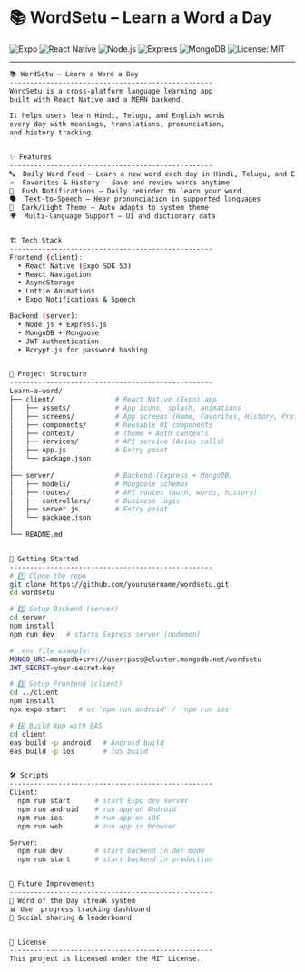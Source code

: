 # 📚 WordSetu – Learn a Word a Day  

![Expo](https://img.shields.io/badge/Expo-SDK%2053-blue?logo=expo&logoColor=white)
![React Native](https://img.shields.io/badge/React%20Native-0.79.5-61DAFB?logo=react&logoColor=white)
![Node.js](https://img.shields.io/badge/Node.js-18.x-green?logo=node.js&logoColor=white)
![Express](https://img.shields.io/badge/Express.js-Backend-black?logo=express&logoColor=white)
![MongoDB](https://img.shields.io/badge/MongoDB-Atlas-success?logo=mongodb&logoColor=white)
![License: MIT](https://img.shields.io/badge/License-MIT-yellow?logo=open-source-initiative)

---

```bash
📚 WordSetu – Learn a Word a Day
--------------------------------------------------
WordSetu is a cross-platform language learning app 
built with React Native and a MERN backend.

It helps users learn Hindi, Telugu, and English words 
every day with meanings, translations, pronunciation, 
and history tracking.


✨ Features
--------------------------------------------------
🔤  Daily Word Feed – Learn a new word each day in Hindi, Telugu, and English
⭐  Favorites & History – Save and review words anytime
🔔  Push Notifications – Daily reminder to learn your word
🗣️  Text-to-Speech – Hear pronunciation in supported languages
🎨  Dark/Light Theme – Auto adapts to system theme
🌍  Multi-language Support – UI and dictionary data


🏗️ Tech Stack
--------------------------------------------------
Frontend (client):
  • React Native (Expo SDK 53)
  • React Navigation
  • AsyncStorage
  • Lottie Animations
  • Expo Notifications & Speech

Backend (server):
  • Node.js + Express.js
  • MongoDB + Mongoose
  • JWT Authentication
  • Bcrypt.js for password hashing


📂 Project Structure
--------------------------------------------------
Learn-a-word/
├── client/               # React Native (Expo) app
│   ├── assets/           # App icons, splash, animations
│   ├── screens/          # App screens (Home, Favorites, History, Profile, About)
│   ├── components/       # Reusable UI components
│   ├── context/          # Theme + Auth contexts
│   ├── services/         # API service (Axios calls)
│   ├── App.js            # Entry point
│   └── package.json
│
├── server/               # Backend (Express + MongoDB)
│   ├── models/           # Mongoose schemas
│   ├── routes/           # API routes (auth, words, history)
│   ├── controllers/      # Business logic
│   ├── server.js         # Entry point
│   └── package.json
│
└── README.md


🚀 Getting Started
--------------------------------------------------
# 1️⃣ Clone the repo
git clone https://github.com/yourusername/wordsetu.git
cd wordsetu

# 2️⃣ Setup Backend (server)
cd server
npm install
npm run dev   # starts Express server (nodemon)

# .env file example:
MONGO_URI=mongodb+srv://user:pass@cluster.mongodb.net/wordsetu
JWT_SECRET=your-secret-key

# 3️⃣ Setup Frontend (client)
cd ../client
npm install
npx expo start   # or 'npm run android' / 'npm run ios'

# 4️⃣ Build App with EAS
cd client
eas build -p android   # Android build
eas build -p ios       # iOS build


🛠️ Scripts
--------------------------------------------------
Client:
  npm run start      # start Expo dev server
  npm run android    # run app on Android
  npm run ios        # run app on iOS
  npm run web        # run app in browser

Server:
  npm run dev        # start backend in dev mode
  npm run start      # start backend in production


🌟 Future Improvements
--------------------------------------------------
📖 Word of the Day streak system
📊 User progress tracking dashboard
🤝 Social sharing & leaderboard


📜 License
--------------------------------------------------
This project is licensed under the MIT License.

